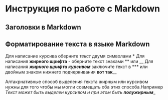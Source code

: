 # Инструкция по работе с Markdown

## Заголовки в Markdown

## Форматирование текста в языке Markdown
Для написание курсива  оберните *текст* двумя символами *
Для написания **жирного шрифта**  - оберните текст знаками  ** или __ 
Для написания ***жирного шрифта курсивом***  заключите текст в ***  или двойным знаком нижнего подчеркивания  __вот так____

Алтакрнативные способ выделения текста жирным или курсивом нужны для того чтобы мы могли совмещать оба этих способа.Например _Текст может быть выделен курсивом и при этом быть **полужирным**__